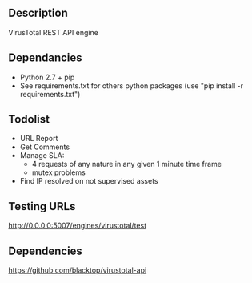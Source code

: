 ## Description
VirusTotal REST API engine

## Dependancies
- Python 2.7 + pip
- See requirements.txt for others python packages (use "pip install -r requirements.txt")

## Todolist
- URL Report
- Get Comments
- Manage SLA:
  * 4 requests of any nature in any given 1 minute time frame
  * mutex problems
- Find IP resolved on not supervised assets

## Testing URLs
http://0.0.0.0:5007/engines/virustotal/test

## Dependencies
https://github.com/blacktop/virustotal-api
